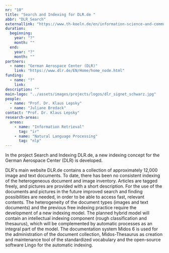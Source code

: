 ```yaml
---
nr: "10"
title: "Search and Indexing for DLR.de "
abbr: "DLR_Search"
externallink: "https://www.th-koeln.de/en/information-science-and-communication-studies/search-and-indexing-for-dlrde_68541.php"
duration:
  beginning: 
    year: "?"
    month: ""
  end: 
    year: "?"
    month: ""
partners:
  - name: "German Aerospace Center (DLR)"
    link: "https://www.dlr.de/EN/Home/home_node.html"
funding: 
  - name: "?"
    link: 
description: ""
main-logo: "../assets/images/projects/logos/dlr_signet_schwarz.jpg"
people: 
  - name: "Prof. Dr. Klaus Lepsky"
  - name: "Juliane Bredack"
contact: "Prof. Dr. Klaus Lepsky"
research-areas:
  areas:
    - name: "Information Retrieval"
      tag: "ir"
    - name: "Natural Language Processing"
      tag: "nlp"
---
```

<!--more-->In the project Search and Indexing DLR.de, a new indexing concept for the German Aerospace Center (DLR) is developed.<!--more-->
DLR's main website DLR.de contains a collection of approximately 12,000 image and text documents. To date, there has been no consistent indexing of the heterogeneous document and image inventory. Articles are tagged freely, and pictures are provided with a short description. For the use of the documents and pictures in the future improved search and finding possibilities are needed, in order to be able to access fast, relevant contents. The heterogeneity of the document types (images and text documents) and the previous free indexing practice require the development of a new indexing model. The planned hybrid model will contain an intellectual indexing component (rough classification and thesaurus), which will be complemented by automatic processes as an integral part of the model. The documentation system Midos 6 is used for the administration of the document collection, Midos-Thesaurus as creation and maintenance tool of the standardized vocabulary and the open-source software Lingo for the automatic indexing.
